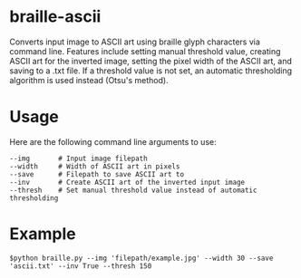 # braille-ascii
Converts input image to ASCII art using braille glyph characters via command line. Features include setting manual threshold value, creating ASCII art for the inverted image, 
setting the pixel width of the ASCII art, and saving to a .txt file. If a threshold value is not set, an automatic thresholding algorithm is used instead (Otsu's method).

# Usage
Here are the following command line arguments to use:
```
--img       # Input image filepath
--width     # Width of ASCII art in pixels
--save      # Filepath to save ASCII art to
--inv       # Create ASCII art of the inverted input image
--thresh    # Set manual threshold value instead of automatic thresholding
```

# Example
```
$python braille.py --img 'filepath/example.jpg' --width 30 --save 'ascii.txt' --inv True --thresh 150
```

